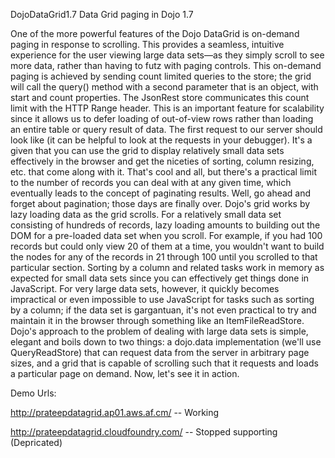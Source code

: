 DojoDataGrid1.7
Data Grid paging in Dojo 1.7

One of the more powerful features of the Dojo DataGrid is on-demand paging in response to scrolling. This provides a seamless, intuitive experience for the user viewing large data sets—as they simply scroll to see more data, rather than having to futz with paging controls. This on-demand paging is achieved by sending count limited queries to the store; the grid will call the query() method with a second parameter that is an object, with start and count properties. The JsonRest store communicates this count limit with the HTTP Range header. This is an important feature for scalability since it allows us to defer loading of out-of-view rows rather than loading an entire table or query result of data. The first request to our server should look like (it can be helpful to look at the requests in your debugger). It's a given that you can use the grid to display relatively small data sets effectively in the browser and get the niceties of sorting, column resizing, etc. that come along with it. That's cool and all, but there's a practical limit to the number of records you can deal with at any given time, which eventually leads to the concept of paginating results. Well, go ahead and forget about pagination; those days are finally over. Dojo's grid works by lazy loading data as the grid scrolls. For a relatively small data set consisting of hundreds of records, lazy loading amounts to building out the DOM for a pre-loaded data set when you scroll. For example, if you had 100 records but could only view 20 of them at a time, you wouldn't want to build the nodes for any of the records in 21 through 100 until you scrolled to that particular section. Sorting by a column and related tasks work in memory as expected for small data sets since you can effectively get things done in JavaScript. For very large data sets, however, it quickly becomes impractical or even impossible to use JavaScript for tasks such as sorting by a column; if the data set is gargantuan, it's not even practical to try and maintain it in the browser through something like an ItemFileReadStore. Dojo's approach to the problem of dealing with large data sets is simple, elegant and boils down to two things: a dojo.data implementation (we'll use QueryReadStore) that can request data from the server in arbitrary page sizes, and a grid that is capable of scrolling such that it requests and loads a particular page on demand. Now, let's see it in action.

Demo Urls:

http://prateepdatagrid.ap01.aws.af.cm/ -- Working 

http://prateepdatagrid.cloudfoundry.com/ -- Stopped supporting (Depricated)
